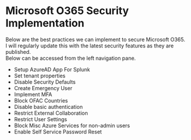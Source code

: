 # Microsoft O365 Security Implementation

Below are the best practices we can implement to secure Microsoft O365. <br>
I will regularly update this with the latest security features as they are published. <br>
Below can be accessed from the left navigation pane. <br>

* Setup AzureAD App For Splunk
* Set tenant properties
* Disable Security Defaults
* Create Emergency User
* Implement MFA
* Block OFAC Countries
* Disable basic authentication
* Restrict External Collaboration
* Restrict User Settings
* Block Misc Azure Services for non-admin users
* Enable Self Service Password Reset

